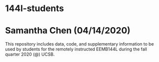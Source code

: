 # 144l-students
# Samantha Chen (04/14/2020)

This repository includes data, code, and supplementary information to be used by students for the remotely instructed EEMB144L during the fall quarter 2020 (@) UCSB. 